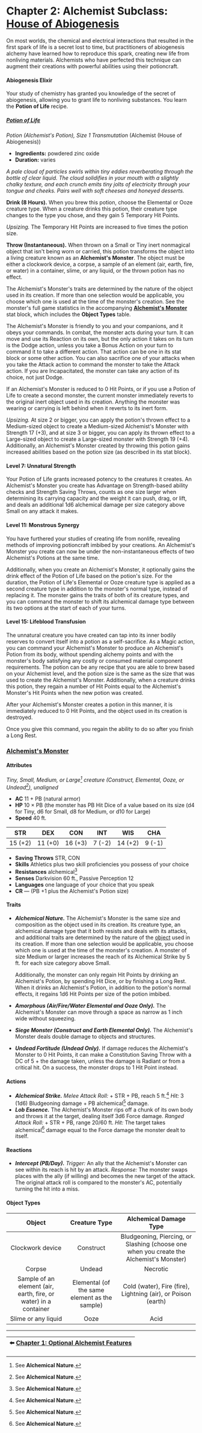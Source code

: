 # Chapter 2: Alchemist Subclass: [House of Abiogenesis](https://github.com/mpanighetti/dnd5e-classes/blob/main/third-party/alchemist/house-of-abiogenesis.md)

On most worlds, the chemical and electrical interactions that resulted in the first spark of life is a secret lost to time, but practitioners of abiogenesis alchemy have learned how to reproduce this spark, creating new life from nonliving materials. Alchemists who have perfected this technique can augment their creations with powerful abilities using their potioncraft.

#### Abiogenesis Elixir

Your study of chemistry has granted you knowledge of the secret of abiogenesis, allowing you to grant life to nonliving substances. You learn the **Potion of Life** recipe.

##### [Potion of Life](https://github.com/mpanighetti/dnd5e-magic-items/blob/main/potions/potion-of-life.md)

_Potion (Alchemist's Potion), Size 1 Transmutation_ (Alchemist (House of Abiogenesis))

- **Ingredients:** powdered zinc oxide
- **Duration:** varies

_A pale cloud of particles swirls within tiny eddies reverberating through the bottle of clear liquid. The cloud solidifies in your mouth with a slightly chalky texture, and each crunch emits tiny jolts of electricity through your tongue and cheeks. Pairs well with soft cheeses and honeyed desserts._

**Drink (8 Hours).** When you brew this potion, choose the Elemental or Ooze creature type. When a creature drinks this potion, their creature type changes to the type you chose, and they gain 5 Temporary Hit Points.

_Upsizing._ The Temporary Hit Points are increased to five times the potion size.

**Throw (Instantaneous).** When thrown on a Small or Tiny inert nonmagical object that isn't being worn or carried, this potion transforms the object into a living creature known as an **Alchemist's Monster**. The object must be either a clockwork device, a corpse, a sample of an element (air, earth, fire, or water) in a container, slime, or any liquid, or the thrown potion has no effect.

The Alchemist's Monster's traits are determined by the nature of the object used in its creation. If more than one selection would be applicable, you choose which one is used at the time of the monster's creation. See the monster's full game statistics in the accompanying **[Alchemist's Monster](#alchemists-monster)** stat block, which includes the **Object Types** table.

The Alchemist's Monster is friendly to you and your companions, and it obeys your commands. In combat, the monster acts during your turn. It can move and use its Reaction on its own, but the only action it takes on its turn is the Dodge action, unless you take a Bonus Action on your turn to command it to take a different action. That action can be one in its stat block or some other action. You can also sacrifice one of your attacks when you take the Attack action to command the monster to take the Attack action. If you are Incapacitated, the monster can take any action of its choice, not just Dodge.

If an Alchemist's Monster is reduced to 0 Hit Points, or if you use a Potion of Life to create a second monster, the current monster immediately reverts to the original inert object used in its creation. Anything the monster was wearing or carrying is left behind when it reverts to its inert form.

_Upsizing._ At size 2 or bigger, you can apply the potion's thrown effect to a Medium-sized object to create a Medium-sized Alchemist's Monster with Strength 17 (+3), and at size 3 or bigger, you can apply its thrown effect to a Large-sized object to create a Large-sized monster with Strength 19 (+4). Additionally, an Alchemist's Monster created by throwing this potion gains increased abilities based on the potion size (as described in its stat block).

#### Level 7: Unnatural Strength

Your Potion of Life grants increased potency to the creatures it creates. An Alchemist's Monster you create has Advantage on Strength-based ability checks and Strength Saving Throws, counts as one size larger when determining its carrying capacity and the weight it can push, drag, or lift, and deals an additional 1d6 alchemical damage per size category above Small on any attack it makes.

#### Level 11: Monstrous Synergy

You have furthered your studies of creating life from nonlife, revealing methods of improving potioncraft imbibed by your creations. An Alchemist's Monster you create can now be under the non-instantaneous effects of two Alchemist's Potions at the same time.

Additionally, when you create an Alchemist's Monster, it optionally gains the drink effect of the Potion of Life based on the potion's size. For the duration, the Potion of Life's Elemental or Ooze creature type is applied as a second creature type in addition to the monster's normal type, instead of replacing it. The monster gains the traits of both of its creature types, and you can command the monster to shift its alchemical damage type between its two options at the start of each of your turns.

#### Level 15: Lifeblood Transfusion

The unnatural creature you have created can tap into its inner bodily reserves to convert itself into a potion as a self-sacrifice. As a Magic action, you can command your Alchemist's Monster to produce an Alchemist's Potion from its body, without spending alchemy points and with the monster's body satisfying any costly or consumed material component requirements. The potion can be any recipe that you are able to brew based on your Alchemist level, and the potion size is the same as the size that was used to create the Alchemist's Monster. Additionally, when a creature drinks this potion, they regain a number of Hit Points equal to the Alchemist's Monster's Hit Points when the new potion was created.

After your Alchemist's Monster creates a potion in this manner, it is immediately reduced to 0 Hit Points, and the object used in its creation is destroyed.

Once you give this command, you regain the ability to do so after you finish a Long Rest.

### [Alchemist's Monster](https://github.com/mpanighetti/dnd5e-monsters/blob/main/special/alchemists-monster.md)

#### Attributes

_Tiny, Small, Medium, or Large[^👹] creature (Construct, Elemental, Ooze, or Undead[^👹]), unaligned_

- **AC** 11 + PB (natural armor)
- **HP** 10 × PB (the monster has PB Hit Dice of a value based on its size (d4 for Tiny, d6 for Small, d8 for Medium, or d10 for Large)
- **Speed** 40 ft.

|  STR  |  DEX  |  CON  | INT  |  WIS  | CHA  |
|:-----:|:-----:|:-----:|:----:|:-----:|:----:|
|15 (+2)|11 (+0)|16 (+3)|7 (-2)|14 (+2)|9 (-1)|

- **Saving Throws** STR, CON
- **Skills** Athletics plus two skill proficiencies you possess of your choice
- **Resistances** alchemical[^👹]
- **Senses** Darkvision 60 ft., Passive Perception 12
- **Languages** one language of your choice that you speak
- **CR** — (PB +1 plus the Alchemist's Potion size)

#### Traits

- _**Alchemical Nature.**_ The Alchemist's Monster is the same size and composition as the object used in its creation. Its creature type, an alchemical damage type that it both resists and deals with its attacks, and additional traits are determined by the nature of the [object](#object-types) used in its creation. If more than one selection would be applicable, you choose which one is used at the time of the monster's creation. A monster of size Medium or larger increases the reach of its Alchemical Strike by 5 ft. for each size category above Small.

  Additionally, the monster can only regain Hit Points by drinking an Alchemist's Potion, by spending Hit Dice, or by finishing a Long Rest. When it drinks an Alchemist's Potion, in addition to the potion's normal effects, it regains 1d6 Hit Points per size of the potion imbibed.

- _**Amorphous (Air/Fire/Water Elemental and Ooze Only).**_ The Alchemist's Monster can move through a space as narrow as 1 inch wide without squeezing.
- _**Siege Monster (Construct and Earth Elemental Only).**_ The Alchemist's Monster deals double damage to objects and structures.
- _**Undead Fortitude (Undead Only).**_ If damage reduces the Alchemist's Monster to 0 Hit Points, it can make a Constitution Saving Throw with a DC of 5 + the damage taken, unless the damage is Radiant or from a critical hit. On a success, the monster drops to 1 Hit Point instead.

#### Actions

- _**Alchemical Strike.** Melee Attack Roll:_ + STR + PB, reach 5 ft.[^👹] _Hit:_ 3 (1d6) Bludgeoning damage + PB alchemical[^👹] damage.
- _**Lob Essence.**_ The Alchemist's Monster rips off a chunk of its own body and throws it at the target, dealing itself 3d6 Force damage. _Ranged Attack Roll:_ + STR + PB, range 20/60 ft. _Hit:_ The target takes alchemical[^👹] damage equal to the Force damage the monster dealt to itself.

#### Reactions

- _**Intercept (PB/Day).** Trigger:_ An ally that the Alchemist's Monster can see within its reach is hit by an attack. _Response:_ The monster swaps places with the ally (if willing) and becomes the new target of the attack. The original attack roll is compared to the monster's AC, potentially turning the hit into a miss.

#### Object Types

| Object | Creature Type | Alchemical Damage Type |
|:-:|:-:|:-:|
| Clockwork device | Construct | Bludgeoning, Piercing, or Slashing (choose one when you create the Alchemist's Monster) |
| Corpse | Undead | Necrotic |
| Sample of an element (air, earth, fire, or water) in a container | Elemental (of the same element as the sample) | Cold (water), Fire (fire), Lightning (air), or Poison (earth) |
| Slime or any liquid | Ooze | Acid |

---

| ⬅️ [Chapter 1: Optional Alchemist Features](ch-1-optional-alchemist-features.md) |
|:-|

[^👹]: See **Alchemical Nature**.
